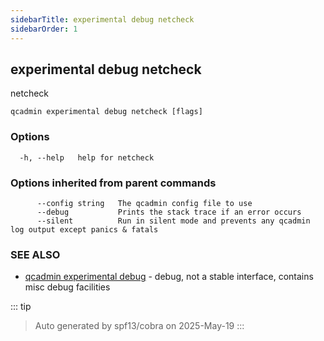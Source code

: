 ```yaml
---
sidebarTitle: experimental debug netcheck
sidebarOrder: 1
---
```


## experimental debug netcheck

netcheck

```
qcadmin experimental debug netcheck [flags]
```

### Options

```
  -h, --help   help for netcheck
```

### Options inherited from parent commands

```
      --config string   The qcadmin config file to use
      --debug           Prints the stack trace if an error occurs
      --silent          Run in silent mode and prevents any qcadmin log output except panics & fatals
```

### SEE ALSO

* [qcadmin experimental debug](experimental_debug.md)	 - debug, not a stable interface, contains misc debug facilities

::: tip
>Auto generated by spf13/cobra on 2025-May-19
:::